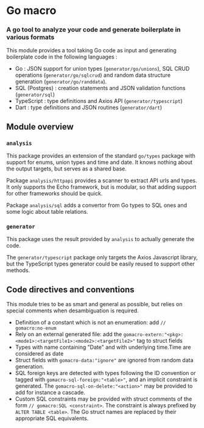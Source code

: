# Go macro

### A go tool to analyze your code and generate boilerplate in various formats

This module provides a tool taking Go code as input and generating boilerplate code in the following languages :

- Go : JSON support for union types (`generator/go/unions`), SQL CRUD operations (`generator/go/sqlcrud`) and random data structure generation (`generator/go/randdata`).
- SQL (Postgres) : creation statements and JSON validation functions (`generator/sql`)
- TypeScript : type definitions and Axios API (`generator/typescript`)
- Dart : type definitions and JSON routines (`generator/dart`)

## Module overview

### `analysis`

This package provides an extension of the standard `go/types` package with support for enums, union types and time and date. It knows nothing about the output targets, but serves as a shared base.

Package `analysis/httpapi` provides a scanner to extract API urls and types. It only supports the Echo framework, but is modular, so that adding support for other frameworks should be quick.

Package `analysis/sql` adds a convertor from Go types to SQL ones and some logic about table relations.

### `generator`

This package uses the result provided by `analysis` to actually generate the code.

The `generator/typescript` package only targets the Axios Javascript library, but the
TypeScript types generator could be easily reused to support other methods.

## Code directives and conventions

This module tries to be as smart and general as possible, but relies on special comments when
desambiguation is required.

- Definition of a constant which is not an enumeration: add `// gomacro:no-enum`
- Rely on an external generated file: add the `gomacro-extern:"<pkg>:<mode1>:<targetFile1>:<mode2>:<targetFile2>"` tag to struct fields
- Types with name containing "Date" and with underlying time.Time are considered as date
- Struct fields with `gomacro-data:"ignore"` are ignored from random data generation.
- SQL foreign keys are detected with types following the ID<table> convention or tagged with `gomacro-sql-foreign:"<table>"`, and an implicit constraint is generated. The `gomacro-sql-on-delete:"<action>"` may be provided to add for instance a cascade.
- Custom SQL constraints may be provided with struct comments of the form `// gomacro:SQL <constraint>`. The constraint is always prefixed by `ALTER TABLE <table>`. The Go struct names are replaced by their appropriate SQL equivalents.
